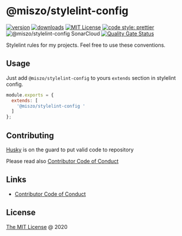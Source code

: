 # @miszo/stylelint-config

[![version](https://img.shields.io/npm/v/@miszo/stylelint-config.svg)](https://www.npmjs.com/package/@miszo/stylelint-config)
[![downloads](https://img.shields.io/npm/dw/@miszo/stylelint-config.svg)](https://npm-stat.com/charts.html?package=@miszo/stylelint-config&from=2019-02-24)
[![MIT License](https://img.shields.io/npm/l/@miszo/stylelint-config.svg)](http://opensource.org/licenses/MIT)
[![code style: prettier](https://img.shields.io/badge/code_style-prettier-ff69b4.svg)](https://github.com/prettier/prettier)
![@miszo/stylelint-config SonarCloud](https://github.com/miszo/configs/workflows/@miszo/stylelint-config%20SonarCloud/badge.svg)
[![Quality Gate Status](https://sonarcloud.io/api/project_badges/measure?project=@miszo/stylelint-config&metric=alert_status)](https://sonarcloud.io/dashboard?id=@miszo/stylelint-config)

Stylelint rules for my projects. Feel free to use these conventions.

## Usage

Just add `@miszo/stylelint-config` to yours `extends` section in stylelint config.

```javascript
module.exports = {
  extends: [
    '@miszo/stylelint-config '
  ]
};
```

## Contributing

[Husky](https://github.com/typicode/husky) is on the guard to put valid code to repository

Please read also [Contributor Code of Conduct](./CODE_OF_CONDUCT.md)

## Links

- [Contributor Code of Conduct](./CODE_OF_CONDUCT.md)

## License

[The MIT License](https://miszo.mit-license.org) @ 2020
